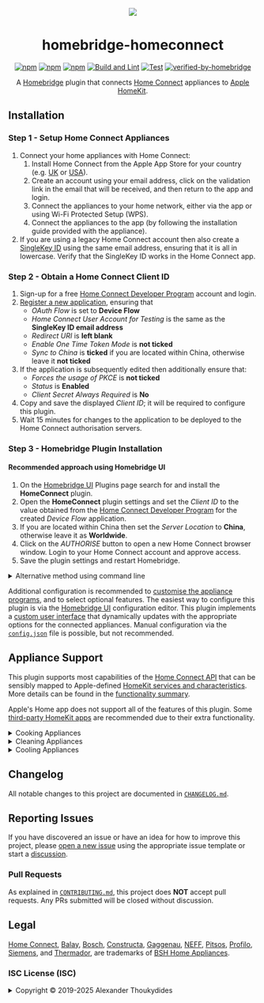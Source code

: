 <p align="center">
  <a href="https://github.com/homebridge/homebridge/wiki/Verified-Plugins"><img src="https://raw.githubusercontent.com/wiki/thoukydides/homebridge-homeconnect/homebridge-homeconnect.png" style="height: 200px; max-width: 100%;"></a>
</p>
<div align=center>

# homebridge-homeconnect

[![npm](https://badgen.net/npm/v/homebridge-homeconnect)](https://www.npmjs.com/package/homebridge-homeconnect)
[![npm](https://badgen.net/npm/dt/homebridge-homeconnect)](https://www.npmjs.com/package/homebridge-homeconnect)
[![npm](https://badgen.net/npm/dw/homebridge-homeconnect)](https://www.npmjs.com/package/homebridge-homeconnect)
[![Build and Lint](https://github.com/thoukydides/homebridge-homeconnect/actions/workflows/build.yml/badge.svg)](https://github.com/thoukydides/homebridge-homeconnect/actions/workflows/build.yml)
[![Test](https://github.com/thoukydides/homebridge-homeconnect/actions/workflows/test.yml/badge.svg)](https://github.com/thoukydides/homebridge-homeconnect/actions/workflows/test.yml)
[![verified-by-homebridge](https://badgen.net/badge/homebridge/verified/purple)](https://github.com/homebridge/homebridge/wiki/Verified-Plugins)

A [Homebridge](https://github.com/homebridge/homebridge) plugin that connects [Home Connect](https://www.home-connect.com) appliances to [Apple HomeKit](https://www.apple.com/home-app/).

</div>

## Installation

### Step 1 - Setup Home Connect Appliances

1. Connect your home appliances with Home Connect:
   1. Install Home Connect from the Apple App Store for your country (e.g. [UK](https://itunes.apple.com/gb/app/home-connect-app/id901397789) or [USA](https://itunes.apple.com/us/app/home-connect-america/id1134525430)).
   1. Create an account using your email address, click on the validation link in the email that will be received, and then return to the app and login.
   1. Connect the appliances to your home network, either via the app or using Wi-Fi Protected Setup (WPS).
   1. Connect the appliances to the app (by following the installation guide provided with the appliance).
1. If you are using a legacy Home Connect account then also create a [SingleKey ID](https://singlekey-id.com/en/sign-up/) using the same email address, ensuring that it is all in lowercase. Verify that the SingleKey ID works in the Home Connect app.

### Step 2 - Obtain a Home Connect Client ID

1. Sign-up for a free [Home Connect Developer Program](https://developer.home-connect.com/user/register) account and login.
1. [Register a new application](https://developer.home-connect.com/applications/add), ensuring that
   * *OAuth Flow* is set to **Device Flow**
   * *Home Connect User Account for Testing* is the same as the **SingleKey ID email address**
   * *Redirect URI* is **left blank**
   * *Enable One Time Token Mode* is **not ticked**
   * *Sync to China* is **ticked** if you are located within China, otherwise leave it **not ticked**
1. If the application is subsequently edited then additionally ensure that:
   * *Forces the usage of PKCE* is **not ticked**
   * *Status* is **Enabled**
   * *Client Secret Always Required* is **No**
1. Copy and save the displayed *Client ID*; it will be required to configure this plugin.
1. Wait 15 minutes for changes to the application to be deployed to the Home Connect authorisation servers.

### Step 3 - Homebridge Plugin Installation

#### Recommended approach using Homebridge UI

1. On the [Homebridge UI](https://github.com/homebridge/homebridge-config-ui-x) Plugins page search for and install the **HomeConnect** plugin.
1. Open the **HomeConnect** plugin settings and set the *Client ID* to the value obtained from the [Home Connect Developer Program](https://developer.home-connect.com/applications) for the created *Device Flow* application.
1. If you are located within China then set the *Server Location* to **China**, otherwise leave it as **Worldwide**.
1. Click on the *AUTHORISE* button to open a new Home Connect browser window. Login to your Home Connect account and approve access.
1. Save the plugin settings and restart Homebridge.

<details>
<summary>Alternative method using command line</summary>

#### Installation using Command Line

1. Install this plugin using: `npm install -g homebridge-homeconnect`
1. Edit `config.json` and add the HomeConnect platform (see example below).
1. Run (or restart) [Homebridge](https://github.com/homebridge/homebridge).
1. The Homebridge log output will include an authorisation URL. Copy the listed URL into a web browser, login to your Home Connect account, and approve access.

#### Example `config.json`
```JSON
{
    "platforms":
    [{
        "platform":     "HomeConnect",
        "clientid":     "0123456789ABCDEF0123456789ABCDEF0123456789ABCDEF0123456789ABCDEF"
    }]
}
```
The `clientid` should be set to the *Client ID* obtained from the [Home Connect Developer Program](https://developer.home-connect.com/applications) for the created *Device Flow* application.
</details>

Additional configuration is recommended to [customise the appliance programs](https://github.com/thoukydides/homebridge-homeconnect/wiki/Programs), and to select optional features. The easiest way to configure this plugin is via the [Homebridge UI](https://github.com/homebridge/homebridge-config-ui-x) configuration editor. This plugin implements a [custom user interface](https://developers.homebridge.io/#/custom-plugin-ui) that dynamically updates with the appropriate options for the connected appliances. Manual configuration via the [`config.json`](https://github.com/thoukydides/homebridge-homeconnect/wiki/config.json) file is possible, but not recommended.

## Appliance Support

This plugin supports most capabilities of the [Home Connect API](https://developer.home-connect.com/) that can be sensibly mapped to Apple-defined [HomeKit services and characteristics](https://github.com/thoukydides/homebridge-homeconnect/wiki/Functionality). More details can be found in the [functionality summary](https://github.com/thoukydides/homebridge-homeconnect/wiki/Functionality).

Apple's Home app does not support all of the features of this plugin. Some [third-party HomeKit apps](https://github.com/thoukydides/homebridge-homeconnect/wiki/HomeKit-Apps) are recommended due to their extra functionality.

<details>
<summary>Cooking Appliances</summary>

  * **CoffeeMaker:**
    <img align="right" width="100px" height="100px" src="https://raw.githubusercontent.com/thoukydides/homebridge-homeconnect/refs/heads/master/src/homebridge-ui/public/images/icon-coffeemaker.svg">
    * Switch on/off, start/stop programs with preset options, and turn cup warmer on/off.
    * Control child lock.
    * Monitor door, program time remaining, remote control, and general operation status.
    * Automation triggers for bean container empty, water tank empty, drip tray full, milk requires cooling, and for when cleaning/descaling is needed.

  * **CookProcessor:**
    <img align="right" width="100px" height="100px" src="https://raw.githubusercontent.com/thoukydides/homebridge-homeconnect/refs/heads/master/src/homebridge-ui/public/images/icon-cookprocessor.svg">
    * Switch on/off.
    * Monitor program time remaining and general operation status.
    * Automation triggers for finished and aborted.

  * **Hob:**
    <img align="right" width="100px" height="100px" src="https://raw.githubusercontent.com/thoukydides/homebridge-homeconnect/refs/heads/master/src/homebridge-ui/public/images/icon-hob.svg">
    * Control alarm clock and child lock.
    * Monitor power, remote control, and general operation status.
    * Automation triggers for finished, alarm clock finished, and preheat finished.

  * **Hood:**
    <img align="right" width="100px" height="100px" src="https://raw.githubusercontent.com/thoukydides/homebridge-homeconnect/refs/heads/master/src/homebridge-ui/public/images/icon-hood.svg">
    * Switch on/off.
    * Switch fan on/off, set fan speed/intensive levels, select boost mode, and select manual/auto mode.
    * Switch functional light on/off, change brightness, and select colour temperature.
    * Switch ambient light on/off, change brightness, and select colour.
    * Monitor remote control and general operation status.
    * Automation triggers for finished, grease filter nearly saturated, and grease filter saturated.

  * **Microwave:**
    <img align="right" width="100px" height="100px" src="https://raw.githubusercontent.com/thoukydides/homebridge-homeconnect/refs/heads/master/src/homebridge-ui/public/images/icon-microwave.svg">
    * Switch on/off and start/stop programs with preset options.
    * Open or partly open the door.
    * Control child lock.
    * Monitor door, programs, program time remaining, remote control, and general operation status.
    * Automation triggers for finished, and aborted.

  * **Oven:**
    <img align="right" width="100px" height="100px" src="https://raw.githubusercontent.com/thoukydides/homebridge-homeconnect/refs/heads/master/src/homebridge-ui/public/images/icon-oven.svg">
    * Switch on/off and start/stop programs with preset options.
    * Open or partly open the door.
    * Set sabbath mode.
    * Control alarm clock and child lock.
    * Monitor door, programs, program time remaining, remote control, and general operation status.
    * Automation triggers for finished, aborted, alarm clock finished, fast preheat finished, and regular preheat finished.

  * **WarmingDrawer:**
    <img align="right" width="100px" height="100px" src="https://raw.githubusercontent.com/thoukydides/homebridge-homeconnect/refs/heads/master/src/homebridge-ui/public/images/icon-warmingdrawer.svg">
    * Switch on/off and start/stop programs with preset options.
    * Control child lock.
    * Monitor remote control and general operation status.

</details>
<details>
<summary>Cleaning Appliances</summary>

  * **CleaningRobot:**
    <img align="right" width="100px" height="100px" src="https://raw.githubusercontent.com/thoukydides/homebridge-homeconnect/refs/heads/master/src/homebridge-ui/public/images/icon-cleaningrobot.svg">
    * Switch on/off and start/stop programs with preset options.
    * Monitor battery level, battery charging, dock, and general operation status.
    * Automation triggers for finished, aborted, dust box full, stuck, and lost.

  * **Dishwasher:**
    <img align="right" width="100px" height="100px" src="https://raw.githubusercontent.com/thoukydides/homebridge-homeconnect/refs/heads/master/src/homebridge-ui/public/images/icon-dishwasher.svg">
    * Switch on/off and start/stop programs with preset options.
    * Switch ambient light on/off, change brightness, and select colour.
    * Control child lock.
    * Monitor door, program time remaining, remote control, and general operation status.
    * Automation triggers for finished, aborted, salt supply low, and rinse aid supply low.

  * **Dryer:**
    <img align="right" width="100px" height="100px" src="https://raw.githubusercontent.com/thoukydides/homebridge-homeconnect/refs/heads/master/src/homebridge-ui/public/images/icon-dryer.svg">
    * Start/stop programs with preset options.
    * Control child lock.
    * Monitor power, door, program time remaining, remote control, and general operation status.
    * Automation triggers for finished, aborted, and drying finished.

  * **Washer:**
    <img align="right" width="100px" height="100px" src="https://raw.githubusercontent.com/thoukydides/homebridge-homeconnect/refs/heads/master/src/homebridge-ui/public/images/icon-washer.svg">
    * Start/stop programs with preset options.
    * Control child lock.
    * Monitor power, door, program time remaining, remote control, and general operation status.
    * Automation triggers for finished, aborted, i-Dos 1 fill level low, and i-Dos 2 fill level low.

  * **WasherDryer:**
    <img align="right" width="100px" height="100px" src="https://raw.githubusercontent.com/thoukydides/homebridge-homeconnect/refs/heads/master/src/homebridge-ui/public/images/icon-washerdryer.svg">
    * Start/stop programs with preset options.
    * Control child lock.
    * Monitor power, door, program time remaining, remote control, and general operation status.
    * Automation triggers for finished, aborted, i-Dos 1 fill level low, i-Dos 2 fill level low, and drying finished.

</details>
<details>
<summary>Cooling Appliances</summary>

  * **AirConditioner:**
    <img align="right" width="100px" height="100px" src="https://raw.githubusercontent.com/thoukydides/homebridge-homeconnect/refs/heads/master/src/homebridge-ui/public/images/icon-airconditioner.svg">
    * Switch on/off.
    * Switch fan on/off, set fan speed, and select manual/auto mode.

  * **Freezer / FridgeFreezer / Refrigerator:**
    <img align="right" height="100px" src="https://raw.githubusercontent.com/thoukydides/homebridge-homeconnect/refs/heads/master/src/homebridge-ui/public/images/icon-refrigerator.svg">
    <img align="right" height="100px" src="https://raw.githubusercontent.com/thoukydides/homebridge-homeconnect/refs/heads/master/src/homebridge-ui/public/images/icon-fridgefreezer.svg">
    <img align="right" height="100px" src="https://raw.githubusercontent.com/thoukydides/homebridge-homeconnect/refs/heads/master/src/homebridge-ui/public/images/icon-freezer.svg">
    * Set freezer/refrigerator super, eco, sabbath, refrigerator vacation, refrigerator fresh, and ice dispenser modes.
    * Switch interior/exterior light on/off and change brightness.
    * Open the door.
    * Control child lock.
    * Monitor power and door.
    * Automation triggers for freezer/refrigerator door and freezer temperature alarms.

  * **WineCooler:**
    <img align="right" width="100px" height="100px" src="https://raw.githubusercontent.com/thoukydides/homebridge-homeconnect/refs/heads/master/src/homebridge-ui/public/images/icon-winecooler.svg">
    * Set sabbath mode.
    * Control child lock.
    * Monitor power and door.

</details>

## Changelog

All notable changes to this project are documented in [`CHANGELOG.md`](CHANGELOG.md).

## Reporting Issues
          
If you have discovered an issue or have an idea for how to improve this project, please [open a new issue](https://github.com/thoukydides/homebridge-homeconnect/issues/new/choose) using the appropriate issue template or start a [discussion](https://github.com/thoukydides/homebridge-homeconnect/discussions).

### Pull Requests

As explained in [`CONTRIBUTING.md`](https://github.com/thoukydides/.github/blob/master/CONTRIBUTING.md), this project does **NOT** accept pull requests. Any PRs submitted will be closed without discussion.

## Legal

[Home Connect](https://www.home-connect.com), [Balay](https://www.balay.es/), [Bosch](https://www.bosch-home.com/), [Constructa](https://www.constructa.com/), [Gaggenau](https://www.gaggenau.com/), [NEFF](https://www.neff-home.com/), [Pitsos](https://www.pitsos.gr/), [Profilo](https://www.profilo.com/), [Siemens](https://www.siemens-home.bsh-group.com/), and [Thermador](https://www.thermador.com/), are trademarks of [BSH Home Appliances](https://www.bsh-group.com).

### ISC License (ISC)

<details>
<summary>Copyright © 2019-2025 Alexander Thoukydides</summary>

> Permission to use, copy, modify, and/or distribute this software for any purpose with or without fee is hereby granted, provided that the above copyright notice and this permission notice appear in all copies.
>
> THE SOFTWARE IS PROVIDED "AS IS" AND THE AUTHOR DISCLAIMS ALL WARRANTIES WITH REGARD TO THIS SOFTWARE INCLUDING ALL IMPLIED WARRANTIES OF MERCHANTABILITY AND FITNESS. IN NO EVENT SHALL THE AUTHOR BE LIABLE FOR ANY SPECIAL, DIRECT, INDIRECT, OR CONSEQUENTIAL DAMAGES OR ANY DAMAGES WHATSOEVER RESULTING FROM LOSS OF USE, DATA OR PROFITS, WHETHER IN AN ACTION OF CONTRACT, NEGLIGENCE OR OTHER TORTIOUS ACTION, ARISING OUT OF OR IN CONNECTION WITH THE USE OR PERFORMANCE OF THIS SOFTWARE.
</details>